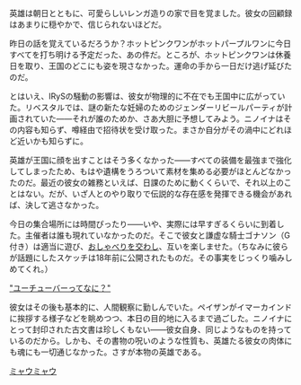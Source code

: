 <!-- title: ニノイナ -->
<!-- status: 生存 -->

英雄は朝日とともに、可愛らしいレンガ造りの家で目を覚ました。彼女の回顧録はあまりに穏やかで、信じられないほどだ。

昨日の話を覚えているだろうか？ホットピンクワンがホットパープルワンに今日すべてを打ち明ける予定だった、あの件だ。ところが、ホットピンクワンは休養日を取り、王国のどこにも姿を現さなかった。運命の手から一日だけ逃げ延びたのだ。

とはいえ、IRySの騒動の影響は、彼女が物理的に不在でも王国中に広がっていた。リベスタルでは、謎の新たな妊婦のためのジェンダーリビールパーティが計画されていた――それが誰のためか、さあ大胆に予想してみよう。ニノイナはその内容も知らず、噂経由で招待状を受け取った。まさか自分がその渦中にどれほど近いかも知らずに。

英雄が王国に顔を出すことはそう多くなかった――すべての装備を最強まで強化してしまったため、もはや遺構をうろついて素材を集める必要がほとんどなかったのだ。最近の彼女の雑務といえば、日課のために動くくらいで、それ以上のことはない。だが、いざ人とのやり取りで伝説的な存在感を発揮できる機会があれば、決して逃さなかった。

今日の集合場所には時間ぴったり――いや、実際には早すぎるくらいに到着した。主催者は誰も現れていなかったのだ。そこで彼女と謙虚な騎士ゴナソン（G付き）は適当に遊び、[おしゃべりを交わし](https://youtu.be/EkwigIYpcdI?t=895s)、互いを楽しませた。（ちなみに彼らが話題にしたスケッチは18年前に公開されたものだ。その事実をじっくり噛みしめてくれ。）

["ユーチューバーってなに？"](#embed:https://youtu.be/EkwigIYpcdI?t=1382s)

彼女はその後も基本的に、人間観察に勤しんでいた。ペイザンがイマーカインドに挨拶する様子などを眺めつつ、本日の目的地に入るまで過ごした。ニノイナにとって封印された古文書は珍しくもない――彼女自身、同じようなものを持っているのだから。しかも、その書物の呪いのような性質も、英雄たる彼女の肉体にも魂にも一切通じなかった。さすが本物の英雄である。

[ミャウミャウ](#embed:https://youtu.be/EkwigIYpcdI?t=4685s)
